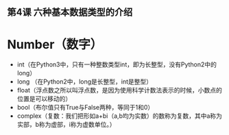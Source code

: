 ## 第4课 六种基本数据类型的介绍

# Number（数字）
* int（在Python3中，只有一种整数类型int，即为长整型，没有Python2中的long）
* long （在Python2中，long是长整型，int是整型）
* float（浮点数之所以叫浮点数，是因为使用科学计数法表示的时候，小数点的位置是可以移动的）
* bool（布尔值只有True与False两种，等同于1和0）
* complex（复数：我们把形如a+bi（a,b均为实数）的数称为复数，其中a称为实部，b称为虚部，i称为虚数单位。）
